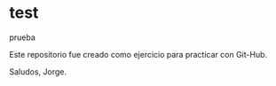 # test
prueba


Este repositorio fue creado como ejercicio para practicar con Git-Hub.

Saludos,
Jorge.

